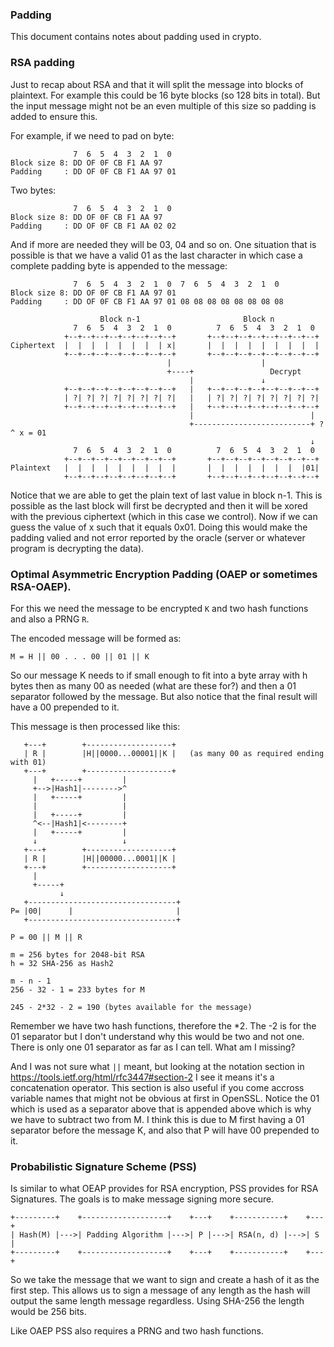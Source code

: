 ### Padding
This document contains notes about padding used in crypto.

### RSA padding
Just to recap about RSA and that it will split the message into blocks of
plaintext. For example this could be 16 byte blocks (so 128 bits in total).
But the input message might not be an even multiple of this size so padding is
added to ensure this.

For example, if we need to pad on byte:
```
              7  6  5  4  3  2  1  0
Block size 8: DD OF 0F CB F1 AA 97
Padding     : DD OF 0F CB F1 AA 97 01
```
Two bytes:
```
              7  6  5  4  3  2  1  0
Block size 8: DD OF 0F CB F1 AA 97
Padding     : DD OF 0F CB F1 AA 02 02
```
And if more are needed they will be 03, 04 and so on. One situation that is
possible is that we have a valid 01 as the last character in which case a
complete padding byte is appended to the message:
```
              7  6  5  4  3  2  1  0  7  6  5  4  3  2  1  0
Block size 8: DD OF 0F CB F1 AA 97 01
Padding     : DD OF 0F CB F1 AA 97 01 08 08 08 08 08 08 08 08

                    Block n-1                       Block n
              7  6  5  4  3  2  1  0          7  6  5  4  3  2  1  0
            +--+--+--+--+--+--+--+--+       +--+--+--+--+--+--+--+--+
Ciphertext  |  |  |  |  |  |  |  | x|       |  |  |  |  |  |  |  |  |   
            +--+--+--+--+--+--+--+--+       +--+--+--+--+--+--+--+--+
                                   |                    |
                                   +----+                 Decrypt
                                        |               ↓ 
            +--+--+--+--+--+--+--+--+   |   +--+--+--+--+--+--+--+--+
            | ?| ?| ?| ?| ?| ?| ?| ?|   |   | ?| ?| ?| ?| ?| ?| ?| ?|   
            +--+--+--+--+--+--+--+--+   |   +--+--+--+--+--+--+--+--+
                                        |                          |
                                        +--------------------------+ ? ^ x = 01
                                                                   ↓
              7  6  5  4  3  2  1  0          7  6  5  4  3  2  1  0
            +--+--+--+--+--+--+--+--+       +--+--+--+--+--+--+--+--+
Plaintext   |  |  |  |  |  |  |  |  |       |  |  |  |  |  |  |  |01|   
            +--+--+--+--+--+--+--+--+       +--+--+--+--+--+--+--+--+

```
Notice that we are able to get the plain text of last value in block n-1. This
is possible as the last block will first be decrypted and then it will be xored
with the previous ciphertext (which in this case we control). Now if we can
guess the value of x such that it equals 0x01. Doing this would make the
padding valied and not error reported by the oracle (server or whatever program
is decrypting the data).

### Optimal Asymmetric Encryption Padding (OAEP or sometimes RSA-OAEP).
For this we need the message to be encrypted `K` and two hash functions and also
a PRNG `R`.

The encoded message will be formed as:
```
M = H || 00 . . . 00 || 01 || K
```
So our message K needs to if small enough to fit into a byte array with h bytes
then as many 00 as needed (what are these for?) and then a 01 separator followed
by the message. But also notice that the final result will have a 00 prepended
to it.


This message is then processed like this:
```
   +---+        +-------------------+
   | R |        |H||0000...00001||K |   (as many 00 as required ending with 01)
   +---+        +-------------------+
     |   +-----+         |
     +-->|Hash1|-------->^
     |   +-----+         |
     |                   |
     |   +-----+         |
     ^<--|Hash1|<--------+
     |   +-----+         |
     ↓                   ↓
   +---+        +-------------------+
   | R |        |H||00000...0001||K |
   +---+        +-------------------+
     |
     +-----+    
           ↓
   +---------------------------------+
P= |00|      |                       |
   +---------------------------------+

P = 00 || M || R
```

```
m = 256 bytes for 2048-bit RSA
h = 32 SHA-256 as Hash2

m - n - 1
256 - 32 - 1 = 233 bytes for M

245 - 2*32 - 2 = 190 (bytes available for the message)
```
Remember we have two hash functions, therefore the *2. The -2 is for the 01
separator but I don't understand why this would be two and not one. There is
only one 01 separator as far as I can tell. What am I missing?

And I was not sure what `||` meant, but looking at the notation section in
https://tools.ietf.org/html/rfc3447#section-2 I see it means it's a
concatenation operator. This section is also useful if you come accross variable
names that might not be obvious at first in OpenSSL. 
Notice the 01 which is used as a separator above that is appended above which
is why we have to subtract two from M. I think this is due to M first having
a 01 separator before the message K, and also that P will have 00 prepended to
it.


### Probabilistic Signature Scheme (PSS)
Is similar to what OEAP provides for RSA encryption, PSS provides for RSA
Signatures. The goals is to make message signing more secure.

```
+---------+    +-------------------+    +---+    +-----------+    +---+
| Hash(M) |--->| Padding Algorithm |--->| P |--->| RSA(n, d) |--->| S |
+---------+    +-------------------+    +---+    +-----------+    +---+
```
So we take the message that we want to sign and create a hash of it as the first
step. This allows us to sign a message of any length as the hash will output
the same length message regardless. Using SHA-256 the length would be 256 bits.

Like OAEP PSS also requires a PRNG and two hash functions. 




